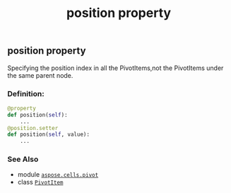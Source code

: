 ﻿---
title: position property
second_title: Aspose.Cells for Python via .NET API References
description: 
type: docs
weight: 160
url: /aspose.cells.pivot/pivotitem/position/
is_root: false
---

## position property


Specifying the position index in all the PivotItems,not the PivotItems under the same parent node.
### Definition:
```python
@property
def position(self):
    ...
@position.setter
def position(self, value):
    ...
```

### See Also
* module [`aspose.cells.pivot`](../../)
* class [`PivotItem`](/cells/python-net/aspose.cells.pivot/pivotitem)
